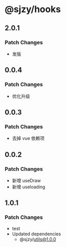 # @sjzy/hooks

## 2.0.1

### Patch Changes

- 发版

## 0.0.4

### Patch Changes

- 优化升级

## 0.0.3

### Patch Changes

- 去掉 vue 依赖项

## 0.0.2

### Patch Changes

- 新增 useDraw
- 新增 useloading

## 1.0.1

### Patch Changes

- test
- Updated dependencies
  - @sjzy/utils@1.0.0
